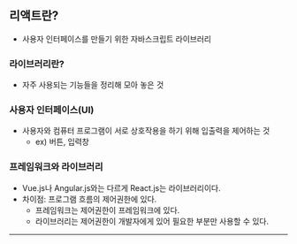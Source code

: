 ## 리액트란?

- 사용자 인터페이스를 만들기 위한 자바스크립트 라이브러리

### 라이브러리란?

- 자주 사용되는 기능들을 정리해 모아 놓은 것

### 사용자 인터페이스(UI)

- 사용자와 컴퓨터 프로그램이 서로 상호작용을 하기 위해 입출력을 제어하는 것
  - ex) 버튼, 입력창

### 프레임워크와 라이브러리

- Vue.js나 Angular.js와는 다르게 React.js는 라이브러리이다.
- 차이점: 프로그램 흐름의 제어권한에 있다.
  - 프레임워크는 제어권한이 프레임워크에 있다.
  - 라이브러리는 제어권한이 개발자에게 있어 필요한 부분만 사용할 수 있다.

---
